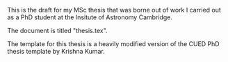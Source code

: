 This is the draft for my MSc thesis that was borne out of work I carried out as a PhD student at the Insitute of Astronomy Cambridge. 

The document is titled "thesis.tex".

The template for this thesis is a heavily modified version of the CUED PhD thesis template by Krishna Kumar.

